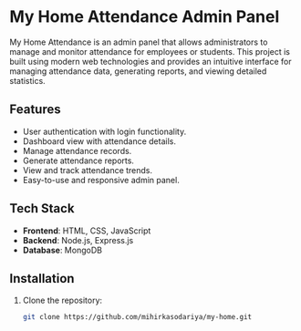 # My Home Attendance Admin Panel

My Home Attendance is an admin panel that allows administrators to manage and monitor attendance for employees or students. This project is built using modern web technologies and provides an intuitive interface for managing attendance data, generating reports, and viewing detailed statistics.

## Features

- User authentication with login functionality.
- Dashboard view with attendance details.
- Manage attendance records.
- Generate attendance reports.
- View and track attendance trends.
- Easy-to-use and responsive admin panel.

## Tech Stack

- **Frontend**: HTML, CSS, JavaScript
- **Backend**: Node.js, Express.js
- **Database**: MongoDB

## Installation

1. Clone the repository:
   ```bash
   git clone https://github.com/mihirkasodariya/my-home.git
